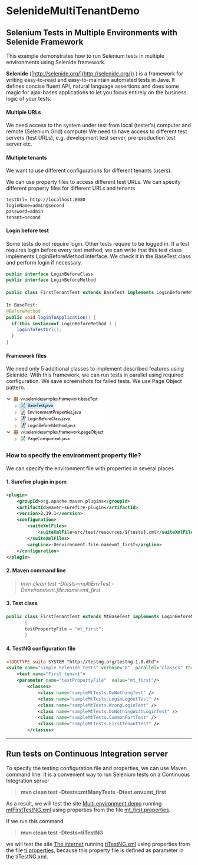 ﻿# SelenideMultiTenantDemo

## Selenium Tests in Multiple Environments with Selenide Framework

This example demonstrates how to run Selenium tests in multiple environments using Selenide framework.

**Selenide** ([http://selenide.org/](http://selenide.org/)) )  is a framework for writing easy-to-read and easy-to-maintain automated tests in Java. It defines concise fluent API, natural language assertions and does some magic for ajax-bases applications to let you focus entirely on the business logic of your tests. 

#### Multiple URLs
We need access to the system under test from local (tester’s) computer and remote (Selenium Grid) computer
We need to have access to different test servers (test URLs), e.g. development test server, pre-production test server etc. 

#### Multiple tenants
We want to use different configurations for different tenants (users).

We can use property files to access different test URLs. 
We can specify different property files for different URLs and tenants

```
testUrl= http://localhost:8080 
loginName=admin@second
password=admin
tenant=second
```

#### Login before test

Some tests do not require login. Other tests require to be logged in. If a test requires login before every test method, we can write that this test class implements LoginBeforeMethod interface. We check it in the BaseTest class and perform login if necessary.

``` java
public interface LoginBeforeClass
public interface LoginBeforeMethod

public class FirstTenantTest extends BaseTest implements LoginBeforeMethod{

In BaseTest:
@BeforeMethod
public void loginToApplication() {
  if(this instanceof LoginBeforeMethod ) {
    loginToTestUrl();
  }
}
```

#### Framework files
We need only 5 additional classes to implement described features using Selenide. With this framework, we can run tests in parallel using required configuration. We save screenshots for failed tests. We use Page Object pattern.

<img src='/src/main/resources/FrameworkClasses.png'>

### How to specify the environment property file?
We can specify the environment file with properties in several places

#### 1. Surefire plugin in pom

```xml
<plugin>
	<groupId>org.apache.maven.plugins</groupId>
	<artifactId>maven-surefire-plugin</artifactId>
	<version>2.19.1</version>
	<configuration>
		<suiteXmlFiles>
			<suiteXmlFile>src/test/resources/${tests}.xml</suiteXmlFile>
		</suiteXmlFiles>
		<argLine>-Denvironment.file.name=mt_first</argLine>
	</configuration>
</plugin>
```

#### 2. Maven command line
> *mvn clean test -Dtests=multiEnvTest -Denvironment.file.name=mt_first*

#### 3. Test class

```java
public class FirstTenantTest extends MtBaseTest implements LoginBeforeMethod{
	   {
	   testPropertyFile = "mt_first";
	   }
```

#### 4. TestNG configuration file

```xml
<!DOCTYPE suite SYSTEM "http://testng.org/testng-1.0.dtd">
<suite name="Simple Selenide tests" verbose="8"  parallel="classes" thread-count="3">
	<test name="First tenant">
	<parameter name="testPropertyFile"  value="mt_first"/>
		<classes>
			<class name="sampleMtTests.DoNothingTest" />
			<class name="sampleMtTests.LoginLogoutTest" />
			<class name="sampleMtTests.WrongLoginTest" />
			<class name="sampleMtTests.DoNothingWithLoginTest" />
			<class name="sampleMtTests.CommonPartTest" />
			<class name="sampleMtTests.FirstTenantTest" />
		</classes>
```

---

## Run tests on Continuous Integration server

To specify the testing configuration file and properties, we can use Maven command line. It is a convenient way to run Selenium tests on a Continuous Integration server

>  **mvn clean test -Dtests=mtManyTests -Dtest.env=mt_first**

As a result, we will test the site [Multi environment demo](/src/test/resources/demo/multiEnv.html) running [mtFirstTestNG.xml](/src/test/resources/mtManyTests.xml "TestNG configuration") using properties from the file [mt_first.properties](/src/test/resources/env/mt_first.properties). 

If we run this command
> **mvn clean test -Dtests=tiTestNG**

we will test the site  [The internet](http://the-internet.herokuapp.com/) running [tiTestNG.xml](/src/test/resources/tiTestNG.xml "TestNG configuration") using properties from the file [ti.properties](/src/test/resources/env/ti.properties), because this property file is defined as parameter in the tiTestNG.xml.





